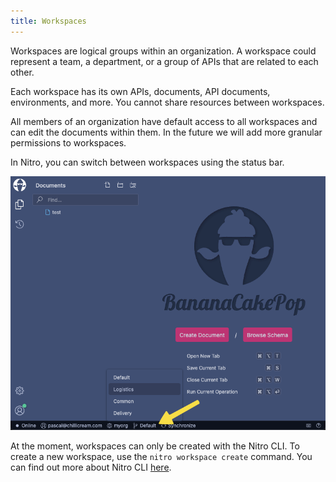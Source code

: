 ```yaml
---
title: Workspaces
---
```


Workspaces are logical groups within an organization. A workspace could represent a team, a department, or a group of APIs that are related to each other.

Each workspace has its own APIs, documents, API documents, environments, and more. You cannot share resources between workspaces.

All members of an organization have default access to all workspaces and can edit the documents within them. In the future we will add more granular permissions to workspaces.

In Nitro, you can switch between workspaces using the status bar.

![Screenshot showing the workspace and organization switcher in the status bar](images/workspace-0.png)

At the moment, workspaces can only be created with the Nitro CLI. To create a new workspace, use the `nitro workspace create` command.
You can find out more about Nitro CLI [here](/docs/nitro/cli).
